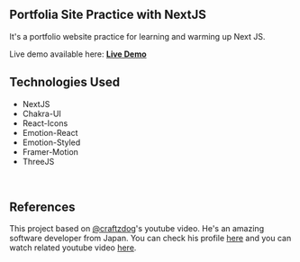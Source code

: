 ## Portfolia Site Practice with NextJS

It's a portfolio website practice for learning and warming up Next JS.

Live demo available here: [ <b> Live Demo</b> ](https://next-portfolio-seven-flame.vercel.app/)

## Technologies Used

- NextJS
- Chakra-UI
- React-Icons
- Emotion-React
- Emotion-Styled
- Framer-Motion
- ThreeJS

<br>

## References

This project based on [@craftzdog](https://github.com/craftzdog)'s youtube video. He's an amazing software developer from Japan. You can check his profile [here](https://github.com/craftzdog) and you can watch related youtube video [here](https://www.youtube.com/watch?v=bSMZgXzC9AA).
